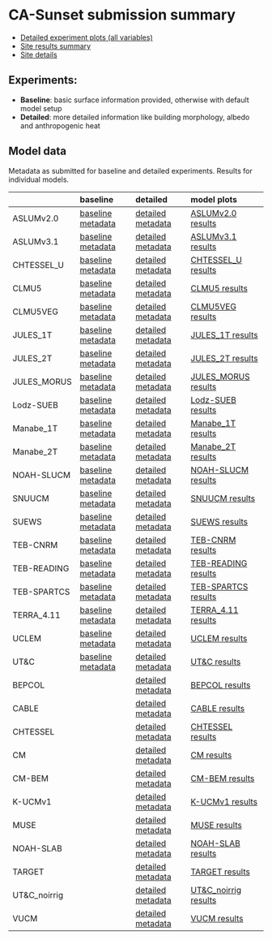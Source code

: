 
# CA-Sunset submission summary

 - [Detailed experiment plots (all variables)](./detailed/index.md)
 - [Site results summary](./PLUMBER/index.md)
 - [Site details](https://urban-plumber.github.io/CA-Sunset/)

## Experiments: 

 - **Baseline**: basic surface information provided, otherwise with default model setup
 - **Detailed**: more detailed information like building morphology, albedo and anthropogenic heat

## Model data

Metadata as submitted for baseline and detailed experiments. Results for individual models.

|              | baseline                                                                   | detailed                                                                     | model plots                                     |
|:-------------|:---------------------------------------------------------------------------|:-----------------------------------------------------------------------------|:------------------------------------------------|
| ASLUMv2.0    | [baseline metadata](./ASLUMv2.0/ASLUMv2.0_CA-Sunset_baseline_attrs.md)     | [detailed metadata](./ASLUMv2.0/ASLUMv2.0_CA-Sunset_detailed_attrs.md)       | [ASLUMv2.0 results](./ASLUMv2.0/index.md)       |
| ASLUMv3.1    | [baseline metadata](./ASLUMv3.1/ASLUMv3.1_CA-Sunset_baseline_attrs.md)     | [detailed metadata](./ASLUMv3.1/ASLUMv3.1_CA-Sunset_detailed_attrs.md)       | [ASLUMv3.1 results](./ASLUMv3.1/index.md)       |
| CHTESSEL_U   | [baseline metadata](./CHTESSEL_U/CHTESSEL_U_CA-Sunset_baseline_attrs.md)   | [detailed metadata](./CHTESSEL_U/CHTESSEL_U_CA-Sunset_detailed_attrs.md)     | [CHTESSEL_U results](./CHTESSEL_U/index.md)     |
| CLMU5        | [baseline metadata](./CLMU5/CLMU5_CA-Sunset_baseline_attrs.md)             | [detailed metadata](./CLMU5/CLMU5_CA-Sunset_detailed_attrs.md)               | [CLMU5 results](./CLMU5/index.md)               |
| CLMU5VEG     | [baseline metadata](./CLMU5VEG/CLMU5VEG_CA-Sunset_baseline_attrs.md)       | [detailed metadata](./CLMU5VEG/CLMU5VEG_CA-Sunset_detailed_attrs.md)         | [CLMU5VEG results](./CLMU5VEG/index.md)         |
| JULES_1T     | [baseline metadata](./JULES_1T/JULES_1T_CA-Sunset_baseline_attrs.md)       | [detailed metadata](./JULES_1T/JULES_1T_CA-Sunset_detailed_attrs.md)         | [JULES_1T results](./JULES_1T/index.md)         |
| JULES_2T     | [baseline metadata](./JULES_2T/JULES_2T_CA-Sunset_baseline_attrs.md)       | [detailed metadata](./JULES_2T/JULES_2T_CA-Sunset_detailed_attrs.md)         | [JULES_2T results](./JULES_2T/index.md)         |
| JULES_MORUS  | [baseline metadata](./JULES_MORUS/JULES_MORUS_CA-Sunset_baseline_attrs.md) | [detailed metadata](./JULES_MORUS/JULES_MORUS_CA-Sunset_detailed_attrs.md)   | [JULES_MORUS results](./JULES_MORUS/index.md)   |
| Lodz-SUEB    | [baseline metadata](./Lodz-SUEB/Lodz-SUEB_CA-Sunset_baseline_attrs.md)     | [detailed metadata](./Lodz-SUEB/Lodz-SUEB_CA-Sunset_detailed_attrs.md)       | [Lodz-SUEB results](./Lodz-SUEB/index.md)       |
| Manabe_1T    | [baseline metadata](./Manabe_1T/Manabe_1T_CA-Sunset_baseline_attrs.md)     | [detailed metadata](./Manabe_1T/Manabe_1T_CA-Sunset_detailed_attrs.md)       | [Manabe_1T results](./Manabe_1T/index.md)       |
| Manabe_2T    | [baseline metadata](./Manabe_2T/Manabe_2T_CA-Sunset_baseline_attrs.md)     | [detailed metadata](./Manabe_2T/Manabe_2T_CA-Sunset_detailed_attrs.md)       | [Manabe_2T results](./Manabe_2T/index.md)       |
| NOAH-SLUCM   | [baseline metadata](./NOAH-SLUCM/NOAH-SLUCM_CA-Sunset_baseline_attrs.md)   | [detailed metadata](./NOAH-SLUCM/NOAH-SLUCM_CA-Sunset_detailed_attrs.md)     | [NOAH-SLUCM results](./NOAH-SLUCM/index.md)     |
| SNUUCM       | [baseline metadata](./SNUUCM/SNUUCM_CA-Sunset_baseline_attrs.md)           | [detailed metadata](./SNUUCM/SNUUCM_CA-Sunset_detailed_attrs.md)             | [SNUUCM results](./SNUUCM/index.md)             |
| SUEWS        | [baseline metadata](./SUEWS/SUEWS_CA-Sunset_baseline_attrs.md)             | [detailed metadata](./SUEWS/SUEWS_CA-Sunset_detailed_attrs.md)               | [SUEWS results](./SUEWS/index.md)               |
| TEB-CNRM     | [baseline metadata](./TEB-CNRM/TEB-CNRM_CA-Sunset_baseline_attrs.md)       | [detailed metadata](./TEB-CNRM/TEB-CNRM_CA-Sunset_detailed_attrs.md)         | [TEB-CNRM results](./TEB-CNRM/index.md)         |
| TEB-READING  | [baseline metadata](./TEB-READING/TEB-READING_CA-Sunset_baseline_attrs.md) | [detailed metadata](./TEB-READING/TEB-READING_CA-Sunset_detailed_attrs.md)   | [TEB-READING results](./TEB-READING/index.md)   |
| TEB-SPARTCS  | [baseline metadata](./TEB-SPARTCS/TEB-SPARTCS_CA-Sunset_baseline_attrs.md) | [detailed metadata](./TEB-SPARTCS/TEB-SPARTCS_CA-Sunset_detailed_attrs.md)   | [TEB-SPARTCS results](./TEB-SPARTCS/index.md)   |
| TERRA_4.11   | [baseline metadata](./TERRA_4.11/TERRA_4.11_CA-Sunset_baseline_attrs.md)   | [detailed metadata](./TERRA_4.11/TERRA_4.11_CA-Sunset_detailed_attrs.md)     | [TERRA_4.11 results](./TERRA_4.11/index.md)     |
| UCLEM        | [baseline metadata](./UCLEM/UCLEM_CA-Sunset_baseline_attrs.md)             | [detailed metadata](./UCLEM/UCLEM_CA-Sunset_detailed_attrs.md)               | [UCLEM results](./UCLEM/index.md)               |
| UT&C         | [baseline metadata](./UT&C/UT&C_CA-Sunset_baseline_attrs.md)               | [detailed metadata](./UT&C/UT&C_CA-Sunset_detailed_attrs.md)                 | [UT&C results](./UT&C/index.md)                 |
| BEPCOL       |                                                                            | [detailed metadata](./BEPCOL/BEPCOL_CA-Sunset_detailed_attrs.md)             | [BEPCOL results](./BEPCOL/index.md)             |
| CABLE        |                                                                            | [detailed metadata](./CABLE/CABLE_CA-Sunset_detailed_attrs.md)               | [CABLE results](./CABLE/index.md)               |
| CHTESSEL     |                                                                            | [detailed metadata](./CHTESSEL/CHTESSEL_CA-Sunset_detailed_attrs.md)         | [CHTESSEL results](./CHTESSEL/index.md)         |
| CM           |                                                                            | [detailed metadata](./CM/CM_CA-Sunset_detailed_attrs.md)                     | [CM results](./CM/index.md)                     |
| CM-BEM       |                                                                            | [detailed metadata](./CM-BEM/CM-BEM_CA-Sunset_detailed_attrs.md)             | [CM-BEM results](./CM-BEM/index.md)             |
| K-UCMv1      |                                                                            | [detailed metadata](./K-UCMv1/K-UCMv1_CA-Sunset_detailed_attrs.md)           | [K-UCMv1 results](./K-UCMv1/index.md)           |
| MUSE         |                                                                            | [detailed metadata](./MUSE/MUSE_CA-Sunset_detailed_attrs.md)                 | [MUSE results](./MUSE/index.md)                 |
| NOAH-SLAB    |                                                                            | [detailed metadata](./NOAH-SLAB/NOAH-SLAB_CA-Sunset_detailed_attrs.md)       | [NOAH-SLAB results](./NOAH-SLAB/index.md)       |
| TARGET       |                                                                            | [detailed metadata](./TARGET/TARGET_CA-Sunset_detailed_attrs.md)             | [TARGET results](./TARGET/index.md)             |
| UT&C_noirrig |                                                                            | [detailed metadata](./UT&C_noirrig/UT&C_noirrig_CA-Sunset_detailed_attrs.md) | [UT&C_noirrig results](./UT&C_noirrig/index.md) |
| VUCM         |                                                                            | [detailed metadata](./VUCM/VUCM_CA-Sunset_detailed_attrs.md)                 | [VUCM results](./VUCM/index.md)                 |

